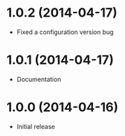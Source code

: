 # 1.0.2 (2014-04-17)

* Fixed a configuration version bug

# 1.0.1 (2014-04-17)

* Documentation

# 1.0.0 (2014-04-16)

* Initial release
